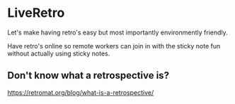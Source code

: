 # LiveRetro

Let's make having retro's easy but most importantly environmently friendly.

Have retro's online so remote workers can join in with the sticky note fun without actually using sticky notes.

## Don't know what a retrospective is? 
https://retromat.org/blog/what-is-a-retrospective/
